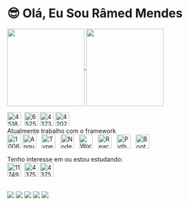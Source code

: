 <p>
<h1>😎 Olá, Eu Sou Râmed Mendes</h1>
</p>
<p>
  
  <a href="https://github.com/ramed12">
  <img height="180em"   align="center" src="https://github-readme-stats.vercel.app/api?username=ramed12&show_icons=true&theme=react&include_all_commits=true&count_private=true"/>
  <img height="180em"  align="center" src="https://github-readme-stats.vercel.app/api/top-langs/?username=ramed12&layout=compact&langs_count=7&theme=react" />
  </a>
</p>
<p>
<img src="https://i.ibb.co/jZZLLL3/4518869-php-icon.png" alt="4518869-php-icon" border="0" width="32" height="32"> &nbsp;<img src="https://i.ibb.co/9rkxPnz/652581-code-command-develop-javascript-language-icon.png" alt="652581-code-command-develop-javascript-language-icon" border="0" width="32" height="32">&nbsp;<img src="https://i.ibb.co/GRLm0VS/4373229-html5-logo-logos-icon.png" alt="4373229-html5-logo-logos-icon" border="0" width="32" height="32">&nbsp;<img src="https://i.ibb.co/HBHrsJK/4202020-css3-html-logo-social-social-media-icon.png" alt="4202020-css3-html-logo-social-social-media-icon" border="0" width="32" height="32"><br/>
Atualmente trabalho com o framework <br/> <img src="https://i.ibb.co/CnSW6qF/1006880-coding-development-js-laravel-logo-icon.png" alt="1006880-coding-development-js-laravel-logo-icon" border="0" width="32" height="32">
<img src="https://img.icons8.com/color/48/000000/angularjs.png" alt="AngularJS" width="32" height="32">
&nbsp;
<img src="https://img.icons8.com/color/48/000000/typescript.png" alt="TypeScript" width="32" height="32">
&nbsp;
<img src="https://img.icons8.com/color/48/000000/nodejs.png" alt="Node.js" width="32" height="32">
&nbsp;
<img src="https://img.icons8.com/color/48/000000/wordpress.png" alt="WordPress" width="32" height="32">
&nbsp;
<img src="https://img.icons8.com/nolan/48/react-native.png" alt="React" width="32" height="32">
&nbsp;
<img src="https://img.icons8.com/color/48/000000/python.png" alt="Python" width="32" height="32">
&nbsp;
<img src="https://img.icons8.com/color/48/000000/bootstrap.png" alt="Bootstrap" width="32" height="32">
&nbsp;

</p>
<p>
Tenho interesse em ou estou estudando: <br/>
<img src="https://i.ibb.co/DK5tDNP/1174949-js-react-js-logo-react-react-native-icon.png" alt="1174949-js-react-js-logo-react-react-native-icon" border="0" width="32" height="32">
&nbsp;<img src="https://i.ibb.co/ZYTjG9D/4375161-logo-vuejs-icon.png" alt="4375161-logo-vuejs-icon" border="0" width="32" height="32">&nbsp;<img src="https://i.ibb.co/hsQjbC2/4375050-logo-python-icon.png" alt="4375050-logo-python-icon" border="0" width="32" height="32">
</p> 
  <br><a href="https://www.youtube.com/channel/UCR0rSWD2R2onWCso5Ekxp-A" target="_blank"><img src="https://img.shields.io/badge/-Youtube-%23EA4335?style=for-the-badge&logo=youtube&logoColor=white" target="_blank"></a>
  <a href="https://www.instagram.com/ramedmendesoficial/" target="_blank"><img src="https://img.shields.io/badge/-Instagram-%23E4405F?style=for-the-badge&logo=instagram&logoColor=white" target="_blank"></a>
  <a href="https://www.linkedin.com/in/ramedmendesoficial/" target="_blank"><img src="https://img.shields.io/badge/-LinkedIn-%230077B5?style=for-the-badge&logo=linkedin&logoColor=white" target="_blank"></a> 
  <a href="https://discord.gg/wagxzStdcR" target="_blank"><img src="https://img.shields.io/badge/Discord-7289DA?style=for-the-badge&logo=discord&logoColor=white" target="_blank"></a> 
  <a href = "mailto:ramedmendes@gmail.com"><img src="https://img.shields.io/badge/-Gmail-%23333?style=for-the-badge&logo=gmail&logoColor=white" target="_blank"></a>
  
 
